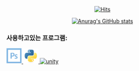   <div align=center>
	
[![Hits](https://hits.seeyoufarm.com/api/count/incr/badge.svg?url=https%3A%2F%2Fgithub.com%2Fwavgado&count_bg=%238FD3F4&title_bg=%2384FAB0&icon=&icon_color=%23E7E7E7&title=%EC%A1%B0%ED%9A%8C%EC%88%98&edge_flat=false)](https://hits.seeyoufarm.com)
	
  </div>
  
   <div align=center>
	
[![Anurag's GitHub stats](https://github-readme-stats.vercel.app/api?username=wavgado)](https://github.com/anuraghazra/github-readme-stats)
	
  </div>


<h3 align="left">사용하고있는 프로그램:</h3>
<p align="left"> <a href="https://www.photoshop.com/en" target="_blank"> <img src="https://raw.githubusercontent.com/devicons/devicon/master/icons/photoshop/photoshop-line.svg" alt="photoshop" width="40" height="40"/> </a> <a href="https://www.python.org" target="_blank"> <img src="https://raw.githubusercontent.com/devicons/devicon/master/icons/python/python-original.svg" alt="python" width="40" height="40"/> </a> <a href="https://unity.com/" target="_blank"> <img src="https://www.vectorlogo.zone/logos/unity3d/unity3d-icon.svg" alt="unity" width="40" height="40"/> </a> </p>
 
